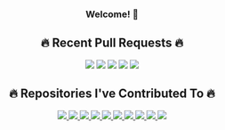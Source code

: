 <div align="center">
  <h3>Welcome! 👋</h3>

<h2>🔥 Recent Pull Requests 🔥</h2>
<img src="https://hall-of-contributions.vercel.app/api/widgets/pull-request-card?username=nick-w-nick&pullRequestIndex=0&query=NOT typo in:title" />

<img src="https://hall-of-contributions.vercel.app/api/widgets/pull-request-card?username=nick-w-nick&pullRequestIndex=1&query=NOT typo in:title" />

<img src="https://hall-of-contributions.vercel.app/api/widgets/pull-request-card?username=nick-w-nick&pullRequestIndex=2&query=NOT typo in:title" />

<img src="https://hall-of-contributions.vercel.app/api/widgets/pull-request-card?username=nick-w-nick&pullRequestIndex=3&query=NOT typo in:title" />

<img src="https://hall-of-contributions.vercel.app/api/widgets/pull-request-card?username=nick-w-nick&pullRequestIndex=4&query=NOT typo in:title" />


<h2>🔥 Repositories I've Contributed To 🔥</h2>
<a href="">
    <img src="https://github-profile-widgets.onrender.com/cards/hall-of-contributions?username=nick-w-nick&repositoryIndex=0&ts=1731825343718" />
</a>

<a href="">
    <img src="https://github-profile-widgets.onrender.com/cards/hall-of-contributions?username=nick-w-nick&repositoryIndex=1&ts=1731825343718" />
</a>

<a href="">
    <img src="https://github-profile-widgets.onrender.com/cards/hall-of-contributions?username=nick-w-nick&repositoryIndex=2&ts=1731825343718" />
</a>

<a href="">
    <img src="https://github-profile-widgets.onrender.com/cards/hall-of-contributions?username=nick-w-nick&repositoryIndex=3&ts=1731825343718" />
</a>

<a href="">
    <img src="https://github-profile-widgets.onrender.com/cards/hall-of-contributions?username=nick-w-nick&repositoryIndex=4&ts=1731825343718" />
</a>

<a href="">
    <img src="https://github-profile-widgets.onrender.com/cards/hall-of-contributions?username=nick-w-nick&repositoryIndex=5&ts=1731825343718" />
</a>

<a href="">
    <img src="https://github-profile-widgets.onrender.com/cards/hall-of-contributions?username=nick-w-nick&repositoryIndex=6&ts=1731825343718" />
</a>

<a href="">
    <img src="https://github-profile-widgets.onrender.com/cards/hall-of-contributions?username=nick-w-nick&repositoryIndex=7&ts=1731825343718" />
</a>

<a href="">
    <img src="https://github-profile-widgets.onrender.com/cards/hall-of-contributions?username=nick-w-nick&repositoryIndex=8&ts=1731825343718" />
</a>

<a href="">
    <img src="https://github-profile-widgets.onrender.com/cards/hall-of-contributions?username=nick-w-nick&repositoryIndex=9&ts=1731825343718" />
</a>
</div>
